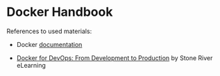 # Docker Handbook

References to used materials: 

* Docker [documentation](https://docs.docker.com)

* [Docker for DevOps: From Development to Production](https://www.gitbook.com/book/ondrej-kvasnovsky/docker-handbook/edit#) by Stone River eLearning







